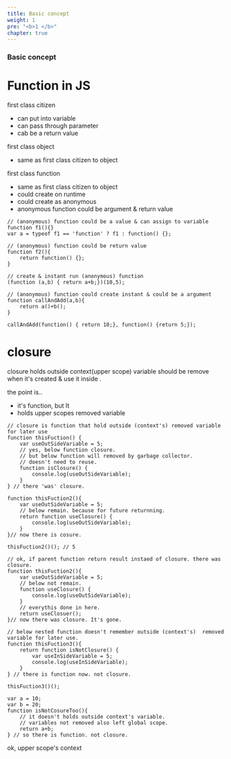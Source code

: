 ```yaml
---
title: Basic concept
weight: 1
pre: "<b>1 </b>"
chapter: true
---
```


### Basic concept

# Function in JS

first class citizen
 - can put into variable
 - can pass through parameter
 - cab be a return value
 
first class object
 - same as first class citizen to object
 
first class function
 - same as first class citizen to object 
 - could create on runtime
 - could create as anonymous
 - anonymous function could be argument & return value
 
```
// (anonymous) function could be a value & can assign to variable
function f1(){}
var a = typeof f1 == 'function' ? f1 : function() {};

// (anonymous) function could be return value
function f2(){
    return function() {};
}

// create & instant run (anonymous) function
(function (a,b) { return a+b;})(10,5);

// (anonymous) function could create instant & could be a argument 
function callAndAdd(a,b){
    return a()+b();
}

callAndAdd(function() { return 10;}, function() {return 5;});
```

# closure

closure holds outside context(upper scope) variable should be remove when it's created & use it inside .

the point is..
- it's function, but It
- holds upper scopes removed variable

```
// closure is function that hold outside (context's) removed variable for later use
function thisFuction() {
    var useOutSideVariable = 5;
    // yes, below function closure.
    // but below function will removed by garbage collector.
    // doesn't need to reuse.
    function isClosure() {
        console.log(useOutSideVariable);
    }
} // there 'was' closure.

function thisFuction2(){
    var useOutSideVariable = 5;
    // below remain. because for future returnning.
    return function useClosure() {
        console.log(useOutSideVariable);
    }
}// now there is cosure.

thisFuction2()(); // 5

// ok, if parent function return result instaed of closure. there was closure.
function thisFuction2(){
    var useOutSideVariable = 5;
    // below not remain. 
    function useClosure() {
        console.log(useOutSideVariable);
    }
    // everythis done in here.
    return useClosuer();
}// now there was closure. It's gone.

// below nested function doesn't remember outside (context's)  removed  variable for later use.
function thisFuction3(){
    return function isNotClosure() {
        var useInSideVariable = 5;
        console.log(useInSideVariable);
    }
} // there is function now. not closure.

thisFuction3()();

var a = 10;
var b = 20;
function isNotCosureToo(){
    // it doesn't holds outside context's variable.
    // variables not removed also left global scope.
    return a+b;
} // so there is function. not closure.

```

ok, upper scope's context 
```
```


